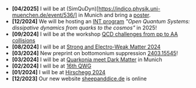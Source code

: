 - **[04/2025]** I will be at (SimQuDyn)[https://indico.physik.uni-muenchen.de/event/536/] in Munich and bring a [poster](https://www.tommago.com/QuarkoniumSuppressionPoster/).
- **[12/2024]** We will be hosting an [INT program](https://www.int.washington.edu/current-program) _"Open Quantum Systems: dissipative dynamics from quarks to the cosmos"_ in 2025!
- **[09/2024]** I will be at the workshop [QCD challenges from pp to AA collisions](https://indico.uni-muenster.de/event/2607/page/98-venue-and-travel-information)
- **[08/2024]** I will be at [Strong and Electro-Weak Matter 2024](https://indico.physik.uni-bielefeld.de/event/100/)
- **[03/2024]** New preprint on bottomonium suppression [2403.15545](https://arxiv.org/abs/2403.15545)!
- **[03/2024]** I will be at [Quarkonia meet Dark Matter](https://indico.ph.tum.de/event/7422/) in Munich
- **[02/2024]** I will be at [16th QWG](https://indico.cern.ch/event/1226860/)
- **[01/2024]** I will be at [Hirschegg 2024](https://indico.gsi.de/event/18061/overview)
- **[12/2023]** Our new website [sheepanddice.de](https://sheepanddice.de) is online 
